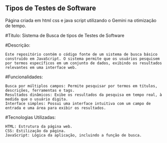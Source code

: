 ## Tipos de Testes de Software
Página criada em html css e java script utilizando o Gemini na otimização de tempo.

#Título: Sistema de Busca de tipos de Testes de Software

#Descrição:

    Este repositório contém o código fonte de um sistema de busca básico construído em JavaScript. O sistema permite que os usuários pesquisem por termos específicos em um conjunto de dados, exibindo os resultados relevantes em uma interface web.

#Funcionalidades:

    Busca por múltiplos campos: Permite pesquisar por termos em títulos, descrições, ferramentas e tags.
    Resultados dinâmicos: Exibe os resultados da pesquisa em tempo real, à medida que o usuário digita.
    Interface simples: Possui uma interface intuitiva com um campo de entrada e uma área para exibir os resultados.

#Tecnologias Utilizadas:

    HTML: Estrutura da página web.
    CSS: Estilização da página.
    JavaScript: Lógica da aplicação, incluindo a função de busca.
